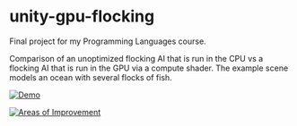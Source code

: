 # unity-gpu-flocking
Final project for my Programming Languages course.

Comparison of an unoptimized flocking AI that is run in the CPU vs a flocking AI that is run in the GPU via a compute shader.
The example scene models an ocean with several flocks of fish.

[![Demo](https://img.youtube.com/vi/dORFwoVXMsU/hqdefault.jpg)](https://www.youtube.com/watch?v=dORFwoVXMsU)

[![Areas of Improvement](https://img.youtube.com/vi/TQxRf1WOiig/hqdefault.jpg)](https://www.youtube.com/watch?v=TQxRf1WOiig)
